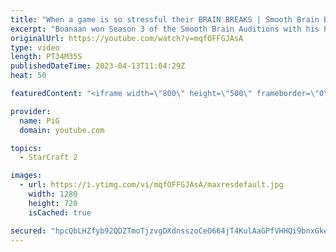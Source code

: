 ```yaml
---
title: "When a game is so stressful their BRAIN BREAKS | Smooth Brain Boanaan #4 - StarCraft 2"
excerpt: "Boanaan won Season 3 of the Smooth Brain Auditions with his Planetry Fortress rush that both failed and succeeded. Very glassy.   Watch (A Collection of) Smooth Brains playlist: https://www.youtube.com/playlist?list=PLFUDU8AOevUeWp37P_P5JW5JafF6mlcqh -- 🐷 Second Channel for Learning StarCraft 2: https://www.youtube.com/c/PiGRandom"
originalUrl: https://youtube.com/watch?v=mqfOFFGJAsA
type: video
length: PT34M35S
publishedDateTime: 2023-04-13T11:04:29Z
heat: 50

featuredContent: "<iframe width=\"800\" height=\"500\" frameborder=\"0\" src=\"https://www.youtube.com/embed/mqfOFFGJAsA\" allow=\"accelerometer; autoplay; encrypted-media; gyroscope; picture-in-picture\" allowfullscreen></iframe>"

provider:
  name: PiG
  domain: youtube.com

topics:
  - StarCraft 2

images:
  - url: https://i.ytimg.com/vi/mqfOFFGJAsA/maxresdefault.jpg
    width: 1280
    height: 720
    isCached: true

secured: "hpcQbLHZfyb92QDZTmoTjzvgDXdnsszoCeO664jT4KulAaGPfVHHQi9bnxGkeLVOx07mZ4yIfv53Pqb7Z9IS1dx4H7KXCZtBq/w1cHCeMJrEiX49mWbwacTRG/6p9K/9UlYy59ruGHyhzDqu1x2L+uXTqLWjgPpg1WgWwojrlTEi3r9QlRswieKlgtNJEfNtr7iz7zjziQbus9oVzclloOAwkoq76qfzp8/nCRXfYuBdaAxWZmSirX4Kt4e4Z+EqLLxasiOeXn4nPJo7kDa24sEVUfCOpFhjU+IPGGF0ijfMYfFo0fRoYF0cF+qaj1+Q6o87ARaatpinR2Y3hsMngyoJqNJrLptIra48413X0oZZ56+vxFTR99hGH8XwChP4qSUofsCW9iZLLqaJJuFzxQphoDazjjUmJ7wXwjbMeds=;+i+dyP8auuS+h/1dQ85REg=="
---
```


